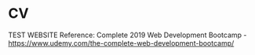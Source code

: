 # CV
TEST WEBSITE
Reference: Complete 2019 Web Development Bootcamp - https://www.udemy.com/the-complete-web-development-bootcamp/
